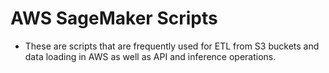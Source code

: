 # AWS SageMaker Scripts
* These are scripts that are frequently used for ETL from S3 buckets and data loading in AWS as well as API and inference operations. 
